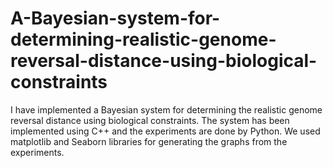 # A-Bayesian-system-for-determining-realistic-genome-reversal-distance-using-biological-constraints
I have implemented a Bayesian system for determining the realistic genome reversal distance using biological constraints. The system has been implemented using C++ and the experiments are done by Python. We used matplotlib and Seaborn libraries for generating the graphs from the experiments.
